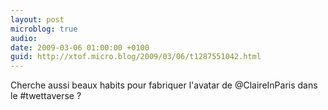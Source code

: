 ```yaml
---
layout: post
microblog: true
audio: 
date: 2009-03-06 01:00:00 +0100
guid: http://xtof.micro.blog/2009/03/06/t1287551042.html
---
```

Cherche aussi beaux habits pour fabriquer l'avatar de @ClaireInParis dans le #twettaverse ?
